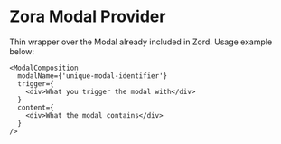 # Zora Modal Provider

Thin wrapper over the Modal already included in Zord. Usage example below:

```
<ModalComposition
  modalName={'unique-modal-identifier'}
  trigger={
    <div>What you trigger the modal with</div>
  }
  content={
    <div>What the modal contains</div>
  }
/>

```
